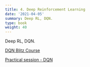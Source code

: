 ```yaml
---
title: 4. Deep Reinforcement Learning
date: '2021-04-05'
summary: Deep RL, DQN.
type: book
weight: 40
---
```


Deep RL, DQN.
<!--more-->

[DQN Blitz Course](dqn_cheatsheet.pdf)

[Practical session - DQN](dqn.zip)
